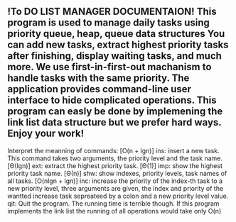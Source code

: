 !To DO LIST MANAGER DOCUMENTAION!
This program is used to manage daily tasks using priority queue, heap, queue data structures 
You can add new tasks, extract highest priority tasks after finishing, display waiting tasks, and much more.
We use first-in-first-out machanism to handle tasks with the same priority.
The application provides command-line user interface to hide complicated operations. This program can easly be done by implemening the link list data structure but we prefer hard ways.
Enjoy your work! 
----------------------
Interpret the meanning of commands:
[O(n + lgn)]    ins: insert a new task. This command takes two arguments, the priority level and the task name.
[Θ(lgn)]        ext: extract the highest priority task. 
[Θ(1)]          imp: show the highest priority task name. 
[Θ(n)]          shw: show indexes, priority levels, task names of all tasks. 
[O(nlgn + lgn)] inc: increase the priority of the index-th task to a new priority level, three arguments are given, the index and priority of the wantted increase task sepreateed by a colon and a new priority level value. 
                qit: Quit the program.
The running time is terrible though. If this program implements the link list the running of all operations would take only O(n)